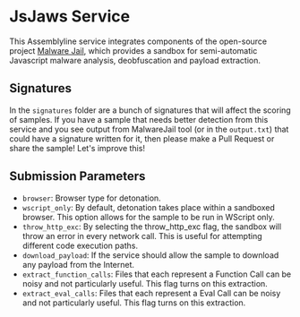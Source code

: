 # JsJaws Service
This Assemblyline service integrates components of the open-source project [Malware Jail](https://github.com/HynekPetrak/malware-jail), which provides a sandbox for semi-automatic Javascript malware analysis, deobfuscation and payload extraction.

## Signatures
In the `signatures` folder are a bunch of signatures that will affect the scoring of samples. If you have a sample that
needs better detection from this service and you see output from MalwareJail tool (or in the `output.txt`) that could 
have a signature written for it, then please make a Pull Request or share the sample! Let's improve this!

## Submission Parameters
* `browser`: Browser type for detonation.
* `wscript_only`: By default, detonation takes place within a sandboxed browser. This option allows for the sample to be run in WScript only.
* `throw_http_exc`: By selecting the throw_http_exc flag, the sandbox will throw an error in every network call. This is useful for attempting different code execution paths.
* `download_payload`: If the service should allow the sample to download any payload from the Internet.
* `extract_function_calls`: Files that each represent a Function Call can be noisy and not particularly useful. This flag turns on this extraction.
* `extract_eval_calls`: Files that each represent a Eval Call can be noisy and not particularly useful. This flag turns on this extraction.
